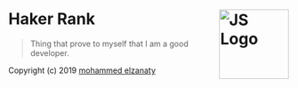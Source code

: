 # Haker Rank <img src="https://upload.wikimedia.org/wikipedia/commons/6/65/HackerRank_logo.png" width="125" align="right" alt="JS Logo">

> Thing that prove to myself that I am a good developer.

Copyright (c) 2019 [mohammed elzanaty](https://www.linkedin.com/in/mohammedelzanaty129/)
